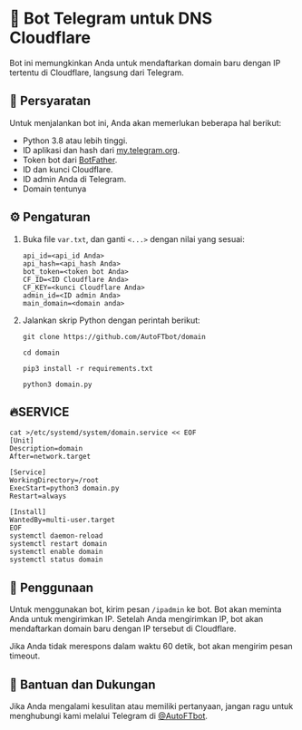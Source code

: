 # 🤖 Bot Telegram untuk DNS Cloudflare

Bot ini memungkinkan Anda untuk mendaftarkan domain baru dengan IP tertentu di Cloudflare, langsung dari Telegram.

## 📝 Persyaratan

Untuk menjalankan bot ini, Anda akan memerlukan beberapa hal berikut:

- Python 3.8 atau lebih tinggi.
- ID aplikasi dan hash dari [my.telegram.org](https://my.telegram.org).
- Token bot dari [BotFather](https://t.me/botfather).
- ID dan kunci Cloudflare.
- ID admin Anda di Telegram.
- Domain tentunya
## ⚙️ Pengaturan

1. Buka file `var.txt`, dan ganti `<...>` dengan nilai yang sesuai:

    ```
    api_id=<api_id Anda>
    api_hash=<api_hash Anda>
    bot_token=<token bot Anda>
    CF_ID=<ID Cloudflare Anda>
    CF_KEY=<kunci Cloudflare Anda>
    admin_id=<ID admin Anda>
    main_domain=<domain anda>
    ```

2. Jalankan skrip Python dengan perintah berikut:

    ```
    git clone https://github.com/AutoFTbot/domain
    ```
    ```
    cd domain
    ````
    ```
    pip3 install -r requirements.txt
    
    ```
    ```
    python3 domain.py
    ```

## 🔥SERVICE

```
cat >/etc/systemd/system/domain.service << EOF
[Unit]
Description=domain
After=network.target

[Service]
WorkingDirectory=/root
ExecStart=python3 domain.py
Restart=always

[Install]
WantedBy=multi-user.target
EOF
systemctl daemon-reload
systemctl restart domain
systemctl enable domain
systemctl status domain
```

## 🚀 Penggunaan

Untuk menggunakan bot, kirim pesan `/ipadmin` ke bot. Bot akan meminta Anda untuk mengirimkan IP. Setelah Anda mengirimkan IP, bot akan mendaftarkan domain baru dengan IP tersebut di Cloudflare.

Jika Anda tidak merespons dalam waktu 60 detik, bot akan mengirim pesan timeout.

## 💬 Bantuan dan Dukungan

Jika Anda mengalami kesulitan atau memiliki pertanyaan, jangan ragu untuk menghubungi kami melalui Telegram di [@AutoFTbot](https://t.me/AutoFTbot).
